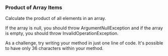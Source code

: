 ### Product of Array Items

Calculate the product of all elements in an array.

If the array is null, you should throw ArgumentNullException and if the array is empty, you should throw InvalidOperationException.

As a challenge, try writing your method in just one line of code. It's possible to have only 36 characters within your method.

